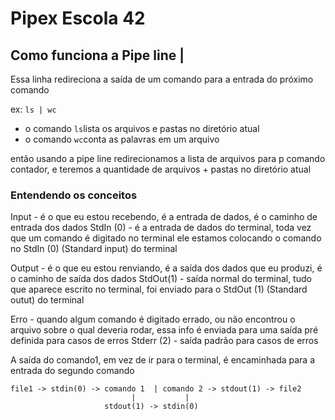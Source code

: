 # Pipex Escola 42


## Como funciona a Pipe line |

Essa linha redireciona a saída de um comando para a entrada do próximo comando

ex: `ls | wc`
- o comando `ls`lista os arquivos e pastas no diretório atual
- o comando `wc`conta as palavras em um arquivo

então usando a pipe line redirecionamos a lista de arquivos para p comando contador, e teremos a quantidade de arquivos + pastas no diretório atual

### Entendendo os conceitos
Input - é o que eu estou recebendo, é a entrada de dados, é o caminho de entrada dos dados
StdIn (0) - é a entrada de dados do terminal, toda vez que um comando é digitado no terminal ele estamos colocando o comando no StdIn (0) (Standard input) do terminal

Output - é o que eu estou renviando, é a saída dos dados que eu produzi, é o caminho de saída dos dados
StdOut(1) - saída normal do terminal, tudo que aparece escrito no terminal, foi enviado para o StdOut (1) (Standard outut) do terminal

Erro - quando algum comando é digitado errado, ou não encontrou o arquivo sobre o qual deveria rodar, essa info é enviada para uma saída pré definida para casos de erros
Stderr (2) - saída padrão para casos de erros

A saída do comando1, em vez de ir para o terminal, é encaminhada para a entrada do segundo comando

```
file1 -> stdin(0) -> comando 1  | comando 2 -> stdout(1) -> file2
                           |           |
                     stdout(1) -> stdin(0)
```




